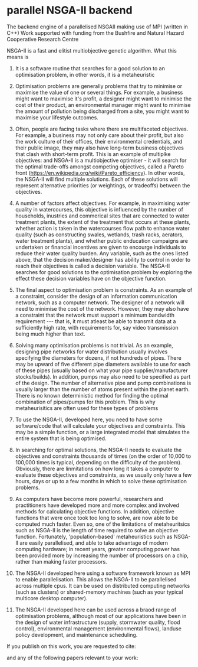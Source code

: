 # parallel NSGA-II backend
The backend engine of a parallelised NSGAII making use of MPI (written in C++)
Work supported with funding from the Bushfire and Natural Hazard Cooperative Research Centre

NSGA-II is a fast and elitist multiobjective genetic algorithm. What this means is
1. It is a software routine that searches for a good solution to an optimisation problem, in other words, it is a metaheuristic

2. Optimisation problems are generally problems that try to minimise or maximise the value of one or several things. For example, a business might want to maximise it's profit, a designer might want to minimise the cost of their product, an environmental manager might want to minimise the amount of pollution being discharged from a site, you might want to maximise your lifestyle outcomes. 

3. Often, people are facing tasks where there are multifaceted objectives. For example, a business may not only care about their profit, but also the work culture of their offices, their environmental credentials, and their public image, they may also have long-term business objectives that clash with short-term profit. This is an example of multiplke objectives: and NSGA-II is a multiobjective optimiser - it will search for the optimal trade-offs amongst competing objectives, called a Pareto front (https://en.wikipedia.org/wiki/Pareto_efficiency). In other words, the NSGA-II will find multiple solutions. Each of these solutions will represent alternative priorities (or weightings, or tradeoffs) between the objectives. 

4. A number of factors affect objectives. For example, in maximising water quality in watercourses, this objective is influenced by the number of households, inustries and commerical sites that are connected to water treatment plants, the extent of the treatment that occurs at these plants, whether action is taken in the watercourses flow path to enhance water quality (such as constructing swales, wetlands, trash racks, aerators, water treatment plants), and whether public enducation campaigns are undertaken or financial incentives are given to encourge individuals to reduce their water quality burden. Any variable, such as the ones listed above, that the decision maker/designer has ability to control in order to reach their objectives is called a decision variable. The NSGA-II searches for good solutions to the optimisation problem by exploring the effect these decision variables have on the objective function.

5. The final aspect to optimisation problem is constraints. As an example of a constraint, consider the design of an information communication network, such as a computer network. The designer of a network will need to minimise the cost of the network. However, they may also have a constraint that the network must support a minimum bandwidth requirement --- that is, it must atleast be able to transmit data at a sufficiently high rate, with requirements for, say video transmission being much higher than text.

6. Solving many optimisation problems is not trivial. As an example, designing pipe networks for water distribution usually involves specifying the diameters for dozens, if not hundreds of pipes. There may be upward of five different pipe diameters available to use for each of these pipes (usually based on what your pipe supplier/manufacturer stocks/builds). In addition, pumps may also need to be specified as part of the design. The number of alternative pipe and pump combinations is usually larger than the number of atoms present within the planet earth. There is no known deterministic method for finding the optimal combination of pipes/pumps for this problem. This is why metaheurisitics are often used for these types of problems

7. To use the NSGA-II, developed here, you need to have some software/code that will calculate your objectives and constraints. This may be a simple function, or a large integrated model that simulates the entire system that is being optimised.

8. In searching for optimal solutions, the NSGA-II needs to evaluate the objectives and constraints thousands of times (on the order of 10,000 to 100,000 times is typical, depending on the difficulty of the problem). Obviously, there are linmitations on how long it takes a computer to evaluate these objectives and constraints, as we usually only have a few hours, days or up to a few months in which to solve these optimisation problems.

9. As computers have become more powerful, researchers and practitioners have developed more and more complex and involved methods for calculating objective functions. In addition, objective functions that were once took too long to solve, are now able to be computed much faster. Even so, one of the limitations of metaheuritsics such as NSGA-II is the length of time required to solve an objective function. Fortunately, 'population-based' metaheuristics such as NSGA-II are easily parallelised, and able to take advantage of modern computing hardware; in recent years, greater computing power has been provided more by increasing the number of processors on a chip, rather than making faster processors.

10. The NSGA-II developed here using a software framework known as MPI to enable parallelisation. This allows the NSGA-II to be parallelised across multiple cpus. It can be used on distributed computing networks (such as clusters) or shared-memory machines (such as your typical multicore desktop computer).

11. The NSGA-II developed here can be used across a braod range of optimisation problems, although most of our applications have been in the design of water infrastructure (supply, stormwater quality, flood control), environmental management (environmental flows), landuse policy development, and maintenance scheduling.

If you publish on this work, you are requested to cite:


and any of the following papers relevant to your work:
